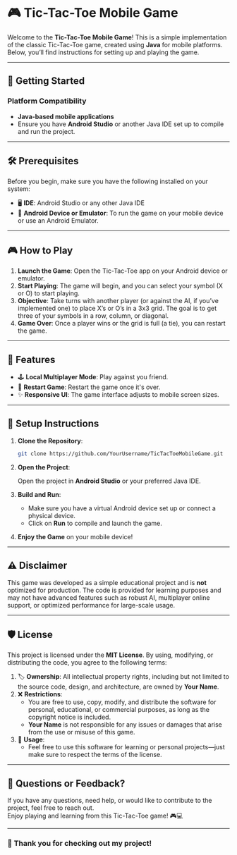 # 🎮 **Tic-Tac-Toe Mobile Game**

Welcome to the **Tic-Tac-Toe Mobile Game**! This is a simple implementation of the classic Tic-Tac-Toe game, created using **Java** for mobile platforms. Below, you’ll find instructions for setting up and playing the game.

---

## 🚀 **Getting Started**

### **Platform Compatibility**

- **Java-based mobile applications** 
- Ensure you have **Android Studio** or another Java IDE set up to compile and run the project.

---

## 🛠️ **Prerequisites**

Before you begin, make sure you have the following installed on your system:

- 🖥️ **IDE**: Android Studio or any other Java IDE
- 📱 **Android Device or Emulator**: To run the game on your mobile device or use an Android Emulator.

---

## 🎮 **How to Play**

1. **Launch the Game**: Open the Tic-Tac-Toe app on your Android device or emulator.
2. **Start Playing**: The game will begin, and you can select your symbol (X or O) to start playing.
3. **Objective**: Take turns with another player (or against the AI, if you’ve implemented one) to place X’s or O’s in a 3x3 grid. The goal is to get three of your symbols in a row, column, or diagonal.
4. **Game Over**: Once a player wins or the grid is full (a tie), you can restart the game.

---

## 📝 **Features**

- 🕹️ **Local Multiplayer Mode**: Play against you friend.
- 🔄 **Restart Game**: Restart the game once it's over.
- ✨ **Responsive UI**: The game interface adjusts to mobile screen sizes.

---

## 🌱 **Setup Instructions**

1. **Clone the Repository**:

    ```sh
    git clone https://github.com/YourUsername/TicTacToeMobileGame.git
    ```

2. **Open the Project**:

    Open the project in **Android Studio** or your preferred Java IDE.

3. **Build and Run**:

    - Make sure you have a virtual Android device set up or connect a physical device.
    - Click on **Run** to compile and launch the game.

4. **Enjoy the Game** on your mobile device!

---

## ⚠️ **Disclaimer**

This game was developed as a simple educational project and is **not** optimized for production. The code is provided for learning purposes and may not have advanced features such as robust AI, multiplayer online support, or optimized performance for large-scale usage.

---

## 🛡️ **License**

This project is licensed under the **MIT License**. By using, modifying, or distributing the code, you agree to the following terms:

1. 🏷️ **Ownership**: All intellectual property rights, including but not limited to the source code, design, and architecture, are owned by **Your Name**.  
2. ❌ **Restrictions**:  
   - You are free to use, copy, modify, and distribute the software for personal, educational, or commercial purposes, as long as the copyright notice is included.  
   - **Your Name** is not responsible for any issues or damages that arise from the use or misuse of this game.  
3. 🔐 **Usage**:  
   - Feel free to use this software for learning or personal projects—just make sure to respect the terms of the license.

---

## 💬 **Questions or Feedback?**

If you have any questions, need help, or would like to contribute to the project, feel free to reach out.  
Enjoy playing and learning from this Tic-Tac-Toe game! 🎮💻

---

### 🥳 **Thank you for checking out my project!**
